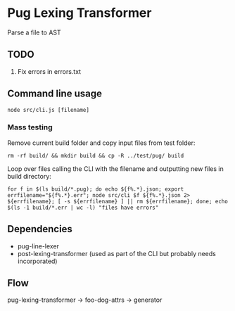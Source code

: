 
# Pug Lexing Transformer

Parse a file to AST

## TODO

1. Fix errors in errors.txt

## Command line usage
```shell
node src/cli.js [filename]
```

### Mass testing

Remove current build folder and copy input files from test folder:
```shell
rm -rf build/ && mkdir build && cp -R ../test/pug/ build
```


Loop over files calling the CLI with the filename and outputting new files in build directory:
```shell
for f in $(ls build/*.pug); do echo ${f%.*}.json; export errfilename="${f%.*}.err"; node src/cli $f ${f%.*}.json 2> ${errfilename}; [ -s ${errfilename} ] || rm ${errfilename}; done; echo $(ls -1 build/*.err | wc -l) "files have errors"
```

## Dependencies

- pug-line-lexer
- post-lexing-transformer (used as part of the CLI but probably needs incorporated)

## Flow
pug-lexing-transformer -> foo-dog-attrs -> generator